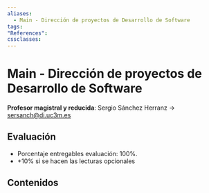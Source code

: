 ```yaml
---
aliases:
  - Main - Dirección de proyectos de Desarrollo de Software
tags:
"References":
cssclasses:
---
```

# Main - Dirección de proyectos de Desarrollo de Software

**Profesor magistral y reducida**: Sergio Sánchez Herranz -> sersanch@di.uc3m.es

## Evaluación

- Porcentaje entregables evaluación: 100%.
- +10% si se hacen las lecturas opcionales

## Contenidos


